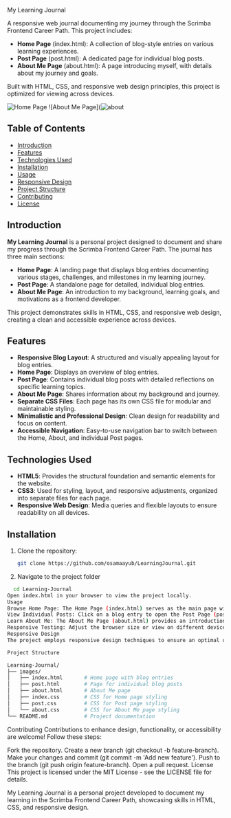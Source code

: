 My Learning Journal

A responsive web journal documenting my journey through the Scrimba Frontend Career Path. This project includes:
- **Home Page** (index.html): A collection of blog-style entries on various learning experiences.
- **Post Page** (post.html): A dedicated page for individual blog posts.
- **About Me Page** (about.html): A page introducing myself, with details about my journey and goals.

Built with HTML, CSS, and responsive web design principles, this project is optimized for viewing across devices.

![Home Page](![home](https://github.com/user-attachments/assets/ff02f146-c0f9-467d-9044-c3969c4bad68)
)
![About Me Page](![about](https://github.com/user-attachments/assets/4c019116-30c2-47f9-9b6d-b411b9d2f7a8)


## Table of Contents
- [Introduction](#introduction)
- [Features](#features)
- [Technologies Used](#technologies-used)
- [Installation](#installation)
- [Usage](#usage)
- [Responsive Design](#responsive-design)
- [Project Structure](#project-structure)
- [Contributing](#contributing)
- [License](#license)

## Introduction
**My Learning Journal** is a personal project designed to document and share my progress through the Scrimba Frontend Career Path. The journal has three main sections:
- **Home Page**: A landing page that displays blog entries documenting various stages, challenges, and milestones in my learning journey.
- **Post Page**: A standalone page for detailed, individual blog entries.
- **About Me Page**: An introduction to my background, learning goals, and motivations as a frontend developer.

This project demonstrates skills in HTML, CSS, and responsive web design, creating a clean and accessible experience across devices.

## Features
- **Responsive Blog Layout**: A structured and visually appealing layout for blog entries.
- **Home Page**: Displays an overview of blog entries.
- **Post Page**: Contains individual blog posts with detailed reflections on specific learning topics.
- **About Me Page**: Shares information about my background and journey.
- **Separate CSS Files**: Each page has its own CSS file for modular and maintainable styling.
- **Minimalistic and Professional Design**: Clean design for readability and focus on content.
- **Accessible Navigation**: Easy-to-use navigation bar to switch between the Home, About, and individual Post pages.

## Technologies Used
- **HTML5**: Provides the structural foundation and semantic elements for the website.
- **CSS3**: Used for styling, layout, and responsive adjustments, organized into separate files for each page.
- **Responsive Web Design**: Media queries and flexible layouts to ensure readability on all devices.

## Installation
1. Clone the repository:
   ```bash
   git clone https://github.com/osamaayub/LearningJournal.git 
2. Navigate to the project folder
 ```bash
   cd Learning-Journal
Open index.html in your browser to view the project locally.
Usage
Browse Home Page: The Home Page (index.html) serves as the main page with a collection of blog entries summarizing my learning journey.
View Individual Posts: Click on a blog entry to open the Post Page (post.html) for detailed insights on specific topics.
Learn About Me: The About Me Page (about.html) provides an introduction to who I am, my goals, and what motivates me.
Responsive Testing: Adjust the browser size or view on different devices to see the responsive layout in action.
Responsive Design
The project employs responsive design techniques to ensure an optimal user experience on various devices. Media queries adjust font sizes, spacing, and layout based on the screen width, maintaining a clean look on mobile, tablet, and desktop screens.

Project Structure

Learning-Journal/
├── images/
│   ├── index.html       # Home page with blog entries
│   ├── post.html        # Page for individual blog posts
│   ├── about.html       # About Me page
│   ├── index.css        # CSS for Home page styling
│   ├── post.css         # CSS for Post page styling
│   └── about.css        # CSS for About Me page styling
└── README.md            # Project documentation

```
Contributing
Contributions to enhance design, functionality, or accessibility are welcome! Follow these steps:

Fork the repository.
Create a new branch (git checkout -b feature-branch).
Make your changes and commit (git commit -m 'Add new feature').
Push to the branch (git push origin feature-branch).
Open a pull request.
License
This project is licensed under the MIT License - see the LICENSE file for details.

My Learning Journal is a personal project developed to document my learning in the Scrimba Frontend Career Path, showcasing skills in HTML, CSS, and responsive design.
